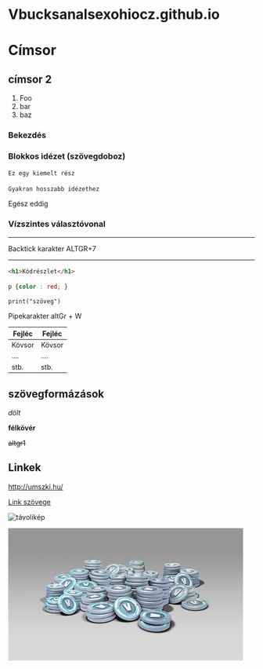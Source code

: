 # Vbucksanalsexohiocz.github.io
# Címsor
## címsor 2
1. Foo 
2. bar
3. baz

### Bekezdés

### Blokkos idézet (szövegdoboz)

    Ez egy kiemelt rész

    Gyakran hosszabb idézethez

Egész eddig

### Vízszintes választóvonal

---

Backtick karakter ALTGR+7

---





``` html
<h1>Kódrészlet</h1>
```

``` css
p {color : red; }
```

``` phyton
print("szöveg")
```
Pipekarakter altGr + W

Fejléc|Fejléc
------|------
Kövsor|Kövsor
....  |....
stb.  | stb.
## szövegformázások

*dölt*

**félkövér**

~~altgr1~~

## Linkek

http://umszki.hu/

[Link szövege](http://umszki.hu/)

![távolikép](https://store-images.s-microsoft.com/image/apps.11159.71999796408230842.d5b102d1-59c5-43a9-a0a7-791f1ac92271.f1502064-c283-41af-afac-644102e73fd7?q=90&w=480&h=270)

![helyikép](vbucks.jpg)
